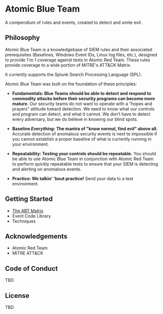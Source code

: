 # Atomic Blue Team

A compendium of rules and events, created to detect and smite evil.

## Philosophy

Atomic Blue Team is a knowledgebase of SIEM rules and their associated prerequisites (Baselines, Windows Event IDs, Linux log files, etc.), designed to provide 1 to 1 coverage against tests in Atomic Red Team. These rules provide coverage to a wide portion of MITRE's ATT&CK Matrix. 

It currently supports the Splunk Search Processing Language (SPL).

Atomic Blue Team was built on the foundation of these principles:

- **Fundamentals: Blue Teams should be able to detect and respond to commodity attacks before their security programs can become more mature.**
  Our security teams do not want to operate with a “hopes and prayers” attitude toward detection. We need to know
  what our controls and program can detect, and what it cannot. We don’t have to detect every adversary, but we
  do believe in knowing our blind spots.

- **Baseline _Everything_: The mantra of "know normal, find evil" above all.**
Accurate detection of anomalous security events is next to impossible if you cannot establish a proper baseline of what is currently running in your environment.

- **Repeatability: Testing your controls should be repeatable.**
You should be able to use Atomic Blue Team in conjunction with Atomic Red Team to perform quickly repeatable tests to ensure that your SIEM is detecting and alerting on anomalous events.

- **Practice: We talkin' 'bout practice!**
Send your data to a test environment. 


## Getting Started

* [The ABT Matrix](atomics/matrix.md)
* Event Code Library
* Techniques

## Acknowledgements

* Atomic Red Team
* MITRE ATT&CK

## Code of Conduct
TBD

## License
TBD
